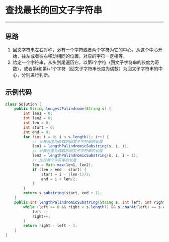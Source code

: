 # 查找最长的回文子字符串
------
## 思路
1. 回文字符串左右对称，必有一个字符或者两个字符为它的中心，从这个中心开始，往左或者往右移动相同的位置，对应的字符一定相等。
2. 给定一个字符串，从头到尾遍历它，以第i个字符（回文子字符串的长度为奇数），或者第i和第i+1个字符（回文子字符串长度为偶数）为回文子字符串的中心，分别进行判断。

## 示例代码
``` java
class Solution {
    public String longestPalindrome(String s) {
        int len1 = 0;
        int len2 = 0;
        int len = 0;
        int start = 0;
        int end = 0;
        for (int i = 0; i < s.length(); i++) {
            // 计算长度为奇数的回文子字符串的长度
            len1 = lengthPalindromicSubstring(s, i, i);
            // 计算长度为偶数的回文子字符串的长度
            len2 = lengthPalindromicSubstring(s, i, i + 1);
            // 比较两个字符串的长度
            len = Math.max(len1, len2);
            if (len > end - start) {
                start = i - (len-1)/2;
                end = i + len/2;
            }
        }
        return s.substring(start, end + 1);
    }
    public int lengthPalindromicSubstring(String s, int left, int right) {
        while (left >= 0 && right < s.length() && s.charAt(left) == s.charAt(right)) {
            left--;
            right++;
        }
        return right - left - 1;
    }
}
```
